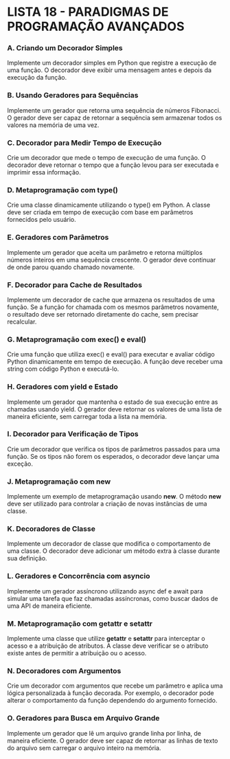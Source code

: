 # LISTA 18 - PARADIGMAS DE PROGRAMAÇÃO AVANÇADOS 

### A. Criando um Decorador Simples
Implemente um decorador simples em Python que registre a execução de uma função. O decorador deve exibir uma mensagem antes e depois da execução da função.

### B. Usando Geradores para Sequências
Implemente um gerador que retorna uma sequência de números Fibonacci. O gerador deve ser capaz de retornar a sequência sem armazenar todos os valores na memória de uma vez.

### C. Decorador para Medir Tempo de Execução
Crie um decorador que mede o tempo de execução de uma função. O decorador deve retornar o tempo que a função levou para ser executada e imprimir essa informação.

### D. Metaprogramação com type()
Crie uma classe dinamicamente utilizando o type() em Python. A classe deve ser criada em tempo de execução com base em parâmetros fornecidos pelo usuário.

### E. Geradores com Parâmetros
Implemente um gerador que aceita um parâmetro e retorna múltiplos números inteiros em uma sequência crescente. O gerador deve continuar de onde parou quando chamado novamente.


### F. Decorador para Cache de Resultados
Implemente um decorador de cache que armazena os resultados de uma função. Se a função for chamada com os mesmos parâmetros novamente, o resultado deve ser retornado diretamente do cache, sem precisar recalcular.

### G. Metaprogramação com exec() e eval()
Crie uma função que utiliza exec() e eval() para executar e avaliar código Python dinamicamente em tempo de execução. A função deve receber uma string com código Python e executá-lo.

### H. Geradores com yield e Estado
Implemente um gerador que mantenha o estado de sua execução entre as chamadas usando yield. O gerador deve retornar os valores de uma lista de maneira eficiente, sem carregar toda a lista na memória.

### I. Decorador para Verificação de Tipos
Crie um decorador que verifica os tipos de parâmetros passados para uma função. Se os tipos não forem os esperados, o decorador deve lançar uma exceção.

### J. Metaprogramação com __new__
Implemente um exemplo de metaprogramação usando __new__. O método __new__ deve ser utilizado para controlar a criação de novas instâncias de uma classe.


### K. Decoradores de Classe
Implemente um decorador de classe que modifica o comportamento de uma classe. O decorador deve adicionar um método extra à classe durante sua definição.

### L. Geradores e Concorrência com asyncio
Implemente um gerador assíncrono utilizando async def e await para simular uma tarefa que faz chamadas assíncronas, como buscar dados de uma API de maneira eficiente.

### M. Metaprogramação com __getattr__ e __setattr__
Implemente uma classe que utilize __getattr__ e __setattr__ para interceptar o acesso e a atribuição de atributos. A classe deve verificar se o atributo existe antes de permitir a atribuição ou o acesso.

### N. Decoradores com Argumentos
Crie um decorador com argumentos que recebe um parâmetro e aplica uma lógica personalizada à função decorada. Por exemplo, o decorador pode alterar o comportamento da função dependendo do argumento fornecido.

### O. Geradores para Busca em Arquivo Grande
Implemente um gerador que lê um arquivo grande linha por linha, de maneira eficiente. O gerador deve ser capaz de retornar as linhas de texto do arquivo sem carregar o arquivo inteiro na memória.

